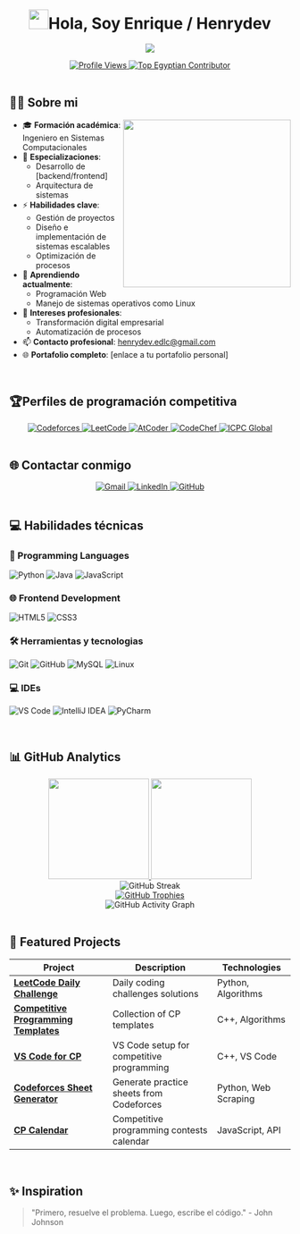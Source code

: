 <h1 align="center"><img src="https://media.giphy.com/media/hvRJCLFzcasrR4ia7z/giphy.gif" width="35">Hola, Soy Enrique / Henrydev</h1>
<p align="center">
  <a href="https://github.com/DenverCoder1/readme-typing-svg">
    <img src="https://readme-typing-svg.herokuapp.com?font=Fira+Code&size=24&duration=4000&color=38BDAE&center=true&vCenter=true&width=600&height=100&lines=Software+Engineer+%40bld.ai;Computer+Science+Student;Competitive+Programming+Expert;2x+ACPC+Finalist;Division+1+on+Codechef">
  </a>
</p>

<div align="center">
  <a href="https://github.com/7oSkaaa">
    <img src="https://komarev.com/ghpvc/?username=7oSkaaa&label=Profile+Views&color=0e75b6&style=flat" alt="Profile Views" />
  </a>
  <a href="https://commits.top/egypt.html">
    <img src="https://img.shields.io/badge/Top%20Egyptian%20Contributor-7oSkaaa-blue?style=flat" alt="Top Egyptian Contributor" />
  </a>
</div>

<br>

## 👨‍💻 Sobre mi

<div align="center">
  <img align="right" src="https://github.com/7oSkaaa/7oSkaaa/blob/main/Images/Right_Side.gif?raw=true" width="300px">
</div>

- 🎓 **Formación académica**: Ingeniero en Sistemas Computacionales
- 🚀 **Especializaciones**: 
  - Desarrollo de [backend/frontend]
  - Arquitectura de sistemas
- ⚡ **Habilidades clave**: 
  - Gestión de proyectos 
  - Diseño e implementación de sistemas escalables
  - Optimización de procesos 
- 🌱 **Aprendiendo actualmente**: 
  - Programación Web
  - Manejo de sistemas operativos como Linux
- 🤔 **Intereses profesionales**: 
  - Transformación digital empresarial
  - Automatización de procesos
- 📫 **Contacto profesional**: henrydev.edlc@gmail.com
- 🌐 **Portafolio completo**: [enlace a tu portafolio personal]

<br>

## 🏆Perfiles de programación competitiva

<div align="center">
  <a href="https://codeforces.com/profile/7oSkaaa">
    <img src="https://img.shields.io/badge/Codeforces-Expert-blue?logo=codeforces&logoColor=white" alt="Codeforces">
  </a>
  <a href="https://leetcode.com/7oSkaa/">
    <img src="https://img.shields.io/badge/LeetCode-7oSkaa-orange?logo=leetcode&logoColor=white" alt="LeetCode">
  </a>
  <a href="https://atcoder.jp/users/ahmed_7oSkaa">
    <img src="https://img.shields.io/badge/AtCoder-4_Kyu-red?logo=atcoder&logoColor=white" alt="AtCoder">
  </a>
  <a href="https://www.codechef.com/users/ahmed_7oskaa">
    <img src="https://img.shields.io/badge/CodeChef-5★-brown?logo=codechef&logoColor=white" alt="CodeChef">
  </a>
  <a href="https://icpc.global/ICPCID/IW0X0CTD0ZV9">
    <img src="https://img.shields.io/badge/ICPC%20Global-Finalist-purple" alt="ICPC Global">
  </a>
</div>

<br>

## 🌐 Contactar conmigo

<div align="center">
  <a href="henrydev.edlc@gmail.com">
    <img src="https://img.shields.io/badge/Gmail-D14836?style=for-the-badge&logo=gmail&logoColor=white" alt="Gmail">
  </a>
  <a href="https://www.linkedin.com/in/7oskaa/">
    <img src="https://img.shields.io/badge/LinkedIn-0077B5?style=for-the-badge&logo=linkedin&logoColor=white" alt="LinkedIn">
  </a>
  <a href="https://github.com/henrydev-edlc">
    <img src="https://img.shields.io/badge/GitHub-100000?style=for-the-badge&logo=github&logoColor=white" alt="GitHub">
  </a>
</div>

<br>

## 💻 Habilidades técnicas

### 🧠 Programming Languages
![Python](https://img.shields.io/badge/python-3670A0?style=for-the-badge&logo=python&logoColor=ffdd54)
![Java](https://img.shields.io/badge/java-%23ED8B00.svg?style=for-the-badge&logo=openjdk&logoColor=white)
![JavaScript](https://img.shields.io/badge/javascript-%23323330.svg?style=for-the-badge&logo=javascript&logoColor=%23F7DF1E)

### 🌐 Frontend Development
![HTML5](https://img.shields.io/badge/html5-%23E34F26.svg?style=for-the-badge&logo=html5&logoColor=white)
![CSS3](https://img.shields.io/badge/css3-%231572B6.svg?style=for-the-badge&logo=css3&logoColor=white)


### 🛠️ Herramientas y tecnologias
![Git](https://img.shields.io/badge/git-%23F05033.svg?style=for-the-badge&logo=git&logoColor=white)
![GitHub](https://img.shields.io/badge/github-%23121011.svg?style=for-the-badge&logo=github&logoColor=white)
![MySQL](https://img.shields.io/badge/mysql-%2300f.svg?style=for-the-badge&logo=mysql&logoColor=white)
![Linux](https://img.shields.io/badge/Linux-FCC624?style=for-the-badge&logo=linux&logoColor=black)

### 💻 IDEs
![VS Code](https://img.shields.io/badge/VS%20Code-0078d7.svg?style=for-the-badge&logo=visual-studio-code&logoColor=white)
![IntelliJ IDEA](https://img.shields.io/badge/IntelliJIDEA-000000.svg?style=for-the-badge&logo=intellij-idea&logoColor=white)
![PyCharm](https://img.shields.io/badge/pycharm-143?style=for-the-badge&logo=pycharm&logoColor=black&color=black&labelColor=green)

<br>

## 📊 GitHub Analytics

<div align="center">
  <a href="https://github.com/henrydev-edlc">
    <img height="180em" src="https://github-readme-stats.vercel.app/api?username=henrydev-edlc&show_icons=true&theme=tokyonight&include_all_commits=true&count_private=true"/>
    <img height="180em" src="https://github-readme-stats.vercel.app/api/top-langs/?username=henrydev-edlc&layout=compact&langs_count=8&theme=tokyonight"/>
  </a>
</div>

<div align="center">
  <img src="https://github-readme-streak-stats.herokuapp.com/?user=henrydev-edlc&theme=tokyonight" alt="GitHub Streak">
</div>

<div align="center">
  <a href="https://github.com/henrydev-edlc">
    <img src="https://github-profile-trophy.vercel.app/?username=henrydev-edlc&theme=onedark&no-frame=true&row=1&column=7" alt="GitHub Trophies">
  </a>
</div>

<div align="center">
  <img src="https://github-readme-activity-graph.cyclic.app/graph?username=henrydev-edlc&theme=github-dark" alt="GitHub Activity Graph">
</div>

<br>

## 🏅 Featured Projects

| Project | Description | Technologies |
|---------|-------------|--------------|
| **[LeetCode Daily Challenge](https://github.com/7oSkaaa/LeetCode_DailyChallenge_2023)** | Daily coding challenges solutions | Python, Algorithms |
| **[Competitive Programming Templates](https://github.com/7oSkaaa/CP-Templates)** | Collection of CP templates | C++, Algorithms |
| **[VS Code for CP](https://github.com/7oSkaaa/VS-Code-for-CP)** | VS Code setup for competitive programming | C++, VS Code |
| **[Codeforces Sheet Generator](https://github.com/7oSkaaa/Codeforces-Sheet-Generator)** | Generate practice sheets from Codeforces | Python, Web Scraping |
| **[CP Calendar](https://github.com/7oSkaaa/CP-Calendar)** | Competitive programming contests calendar | JavaScript, API |

<br>

## ✨ Inspiration
> "Primero, resuelve el problema. Luego, escribe el código." - John Johnson

<br>

